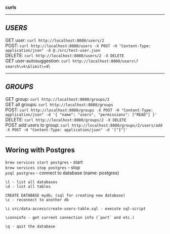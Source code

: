 **curls**

-----------------------
_USERS_
-----------------------

GET user: `curl http://localhost:8080/users/2`\
POST: `curl http://localhost:8080/users -X POST -H "Content-Type: application/json" -d @./src/test-user.json`\
DELETE: `curl http://localhost:8080/users/2 -X DELETE`\
GET user-autosuggestion: `curl http://localhost:8080/users\?search\=k\&limit\=4`\

-----------------------
_GROUPS_
-----------------------

GET group: `curl http://localhost:8080/groups/2`\
GET all groups: `curl http://localhost:8080/groups`\
POST: `curl http://localhost:8080/groups -X POST -H "Content-Type: application/json" -d '{ "name": "users", "permissions": ["READ"] }'`\
DELETE: `curl http://localhost:8080/groups/2 -X DELETE`\
POST add users to group: `curl http://localhost:8080/groups/2/users/add -X POST -H "Content-Type: application/json" -d '["1"]'`

-----------------------------
**Woring with Postgres**
-----------------------------

`brew services start postgres` - start\
`brew services stop postgres` - stop\
`psql postgres` - connect to database (name: postgres)

```
\l - list all databases
\d - list all tables

CREATE DATABASE mydb; (sql for creating new database)
\c - reconnect to another db

\i src/data-access/create-users-table.sql - execute sql-script

\conninfo - get current connection info (`port` and etc.)

\q - quit the database
```
